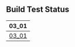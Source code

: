 ## Build Test Status
| 03_01 |
|:---:|
|[03_01](https://github.com/Souto-Naitou/PG3/tree/03_01)|[![BuildTest_03_01](https://github.com/Souto-Naitou/PG3/actions/workflows/03_01.yml/badge.svg)](https://github.com/Souto-Naitou/PG3/actions/workflows/03_01.yml)|
